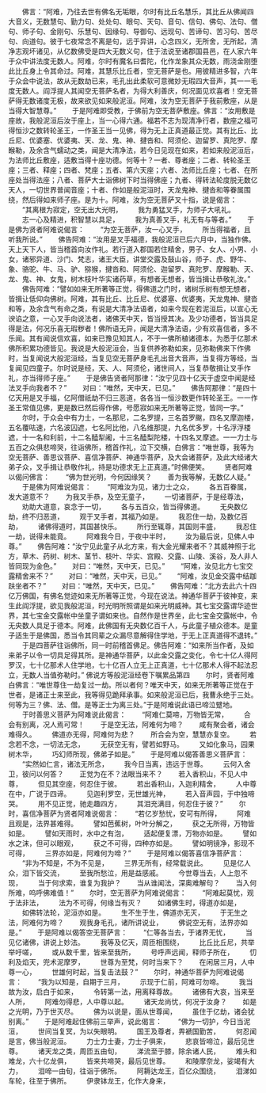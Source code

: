 <!-- { "loadSidebar": true } -->
　　佛言：“阿难，乃往去世有佛名无垢眼，尔时有比丘名慧乐，其比丘从佛闻四大音义，无数慧句、勤力句、处处句、眼句、天句、音句、信句、佛句、法句、僧句、师子句、金刚句、乐慧句、因缘句、导御句、远现句、苦谛句、苦习句、苦尽句、向道句。彼于七夜常念不离是句，远于异讲，心念四义，无所舍，无所起，清净志观坏诸见，从亿数佛受是四大无数义句，住于法说至诸郡国县邑，在人家六年于众中讲法度无数人。阿难，尔时有魔名曰耆陀，化作龙象其众无数，雨浇金刚堕此比丘身上令其命过。阿难，其慧乐比丘者，空无菩萨是也。用彼精进多智，六年于众会中说法，故从无数劫已来，毛孔出此柔软可意微妙无瑕四大音声，其一一毛度无数人。阎浮提人其闻空无菩萨名者，为得大利善庆，何况面见欢喜者！空无菩萨得无数诸度无极，故来欲见如来般泥洹。阿难，汝为空无菩萨于我前敷座，从是当得大智慧尊。”
　　于是阿难即受教，于佛前为空无菩萨敷座。佛言：“汝用敷是座故，我般泥洹后汝于座上，当一心得六通。福若不志为现清净行者，数座之福可得恒沙之数转轮圣王，一作圣王当一见佛，得为无上正真道最正觉。其有比丘、比丘尼、优婆塞、优婆夷、天、龙、鬼、神、揵沓和、阿须伦、迦留罗、真陀罗、摩睺勒，及余含气蠕动之类，闻是大清净法，若今日见现在如来，若如来般泥洹后，为法师比丘敷座，适敷当得十座功德。何等十？一者、尊者座；二者、转轮圣王座；三者、释座；四者、梵座；五者、第六天座；六者、法师比丘座；七者、在所座处当得法座；八者、菩萨大士诣佛树下时当得佛座；九者、得转法轮度脱无数亿天人，一切世界普闻音座；十者、作如是般泥洹时，天龙鬼神、揵沓和等眷属围绕，然后得如来师子座。是为十。阿难，汝为空无菩萨叉十指，说是偈言：
　　“其离根为寂定，空无出大光明，
　　我为勇猛叉手，为师子大吼礼。
　　志一心及精进，积智慧以具足，
　　我为真善叉手，礼无有与等者。”
　　于是佛为贤者阿难说偈言：
　　“为空无菩萨，汝一心叉手，
　　所当得福者，且听我所说。”
　　佛告阿难：“汝用是叉手福德，我般泥洹已后六月中，当独作佛。天上天下人，皆当稽首向汝作礼。若行道入郡国若住精舍，男子、女人、小男、小女，诸邪异道、沙门、梵志，诸王大臣，讲堂交露及鼓山谷，师子、虎、野牛、象、骆驼、牛、马、驴、猕猴，揵沓和、阿须伦、迦留罗、真陀罗、摩睺勒、天、龙、鬼、神、女鬼，树木枝叶华实诸药草，有想者无想者，皆当揖让恭敬礼汝。”
　　佛告阿难：“譬如如来无所著等正觉，得佛道之门时，诸树乐树有想无想者，皆揖让低仰向佛树。阿难，其有比丘、比丘尼、优婆塞、优婆夷，天龙鬼神、揵沓和等，及余含气有命之类，有说是大清净法语者，如来今现在若泥洹后，以宣心无谀谄之意，一心叉手向说法者，诸佛天中天，皆当授其决。及少功德者，皆当具足得是法，何况乐喜无瑕秽者！佛所语无异，闻是大清净法语，少有欢喜信者，多不乐闻。其有闻说信欢喜，如来已豫见知其人，不于一佛所植诸德本，为悉于亿那术佛所积累功德皆见。我说是大般泥洹会，当复供养弥勒如来，见弥勒佛来下作佛时，当复闻说大般泥洹经，当复见空无菩萨身毛孔出音大音声，当复得方等经，当复闻见四童子。尔时说是经，天、人、阿须伦，诸世间人，当复恭敬揖让叉手作礼，亦当得师子座。”
　　于是佛告贤者阿那律：“汝宁见四十亿天于虚空中闻是经法叉手向我者不？”
　　对曰：“唯然，天中天，已见。”
　　佛告阿那律：“是四十亿天用是叉手福，亿阿僧祇劫不归三恶道，各各当一恒沙数更作转轮圣王。一一作圣王常值见佛，更是数已然后得作佛，号愿寂如来无所著等正觉，皆同一字。”
　　尔时，于众会中有力士，一名那尼，二名罗提，三名首罗颰，四名叉摩迦楼，五名覆呿速，六名波囚遮，七名阿比他，八名维那提，九名优多罗，十名浮浮楼遮，十一名和利前，十二名醘犁阇，十三名醘梨陀楼，十四名叉摩遮。一一力士与五百之众俱悲啼哭，往诣佛所，稽首作礼，泣下交横，白佛言：“唯世尊，我等为空无菩萨、善思议菩萨、喜信净菩萨、神通华菩萨，及大会诸菩萨，及此大经诸大弟子众，叉手揖让恭敬作礼，持是功德求无上正真道。”时佛便笑。
　　贤者阿难以偈问佛言：
　　“佛为世光明，今何因缘笑？
　　善为我等解，无数亿人疑。”
　　于是佛为阿难说偈言：
　　“阿难汝为见，诸力士之众，
　　各五百眷属，发大道意不？
　　为我叉手恭，及空无童子，
　　一切诸菩萨，于是经尊法，
　　劝助大道意，哀念于一切，
　　各与五百众，皆当得佛道。
　　无央数亿劫，终不归恶道，
　　观于叉手者，其福乃如是。
　　我忍住一劫，及数亿百劫，
　　诸佛得道时，其国甚快乐。
　　所行至辄尊，其国则丰盛，
　　我忍住一劫，说得未能竟。
　　阿难我今日，于夜中半时，
　　汝为最后说，见佛人中尊。”
　　佛告阿难：“汝宁见此童子从北方来，有大金光耀来者不？其威神照于北方，草木、药树、树木、茎节、枝叶、华实、宫殿、交露、山陵、溪谷，及人非人皆同现为金色。”
　　对曰：“唯然，天中天，已见。”
　　“阿难，汝见北方七宝交露精舍来不？”
　　对曰：“唯然，天中天，已见。”
　　“阿难，汝见金交露中结跏趺坐者不？”
　　对曰：“唯然，天中天，已见。”
　　佛告阿难：“北方去此六十四亿万佛国，有佛名觉迹如来无所著等正觉，今现在说法。神通华菩萨于彼神变，来生此阎浮提，欲见我般泥洹，时光明所照谓是如来光明威神。其七宝交露谓华迹世界，其七宝金交露帐中坐童子谓如来也。自然作是世界坐，此七宝金交露帐中，令无央数人具足于德本。阿难，此佛国有无央数亿百千人，与此童子植众德本。是童子适生于是佛国，悉当令其同辈之众漏尽意解得住学地，于无上正真道得不退转。”
　　于是四菩萨往诣佛所，同一时前稽首佛足。佛告阿难：“如来所当作者，及如来弟子以令一切具足得其所。是神通华菩萨，以此金交露之变化，令七十亿人得阿罗汉，七十亿那术人住学地，七十亿百人立无上正真道，七十亿那术人得不起法忍立，无数人当值弥勒时。”
佛说方等般泥洹经卷下嘱累品第四
　　尔时，贤者阿难白佛言：“唯世尊住一劫复过一劫。所以者何？唯天中天，如来无所著等正觉在于世者，是诸正士来至此，我等得见跪拜承事。如来般泥洹已后，我曹永绝于三处。何等为三？佛、法、僧。是等正士为离三处。”于是阿难说此语已啼泣躄地。
　　于时善思义菩萨为阿难说此偈言：
　　“阿难仁莫啼，万物皆无常，
　　合会有别离，况人焉可常！
　　于是空无法，阿难何为啼？
　　咸有聚会者，诸会难得久。
　　佛道亦无得，阿难何为悲？
　　所合会为空，慧慧亦复空。
　　若念若不念，一切法无念，
　　无获空无有，譬若如野马。
　　又如化象马，园果树木华，
　　巧幻师所现，佛弟子如是。”
　　于是阿难以偈答善思义菩萨言：
　　“实然如仁言，诸法无所念，
　　我今日当离，违远于世尊。
　　云何入舍卫，彼问以何答？
　　正觉为在不？法眼当来不？
　　若入香积山，不见人中尊，
　　但见其空座，何忍住于彼。
　　若出香积山，入迦利精舍，
　　人中尊在中，广说于四谛。
　　见迦利罗空，无世雄光神，
　　若入音声园，于中独啼哭。
　　用不见正觉，驰走趣四方，
　　其泪充满目，何忍住于彼？”
　　尔时，喜信净菩萨为贤者阿难说偈言：
　　“若亿岁愁忧，安可有所得，
　　阿难且观是，法界甚难得。
　　譬如芭蕉树，叶叶分解之，
　　获之无所得，万物皆如是。
　　譬如天雨时，水中之有泡，
　　适起便复漂，万物亦如是。
　　譬如水之沫，但可以眼观，
　　获之不可得，四种亦如是。
　　譬如明镜净，影现不可得，
　　三界亦如是，阿难何为啼？”
　　于是阿难以偈答喜信净菩萨言：
　　“非为不知是，不为不见是，
　　三界无所有，经常载说此。
　　见是亿人众，泪下皆交流，
　　至我所愁泣，用是益感戚。
　　今世尊当去，人上忽不现，
　　当于何求索，谁复为我护？
　　当从谁闻法，深奥难解句？
　　当入何所难，呜呼佛难值！”
　　尔时，空无菩萨为阿难说偈言：
　　“阿难起莫忧，观于法非法，
　　法为不可得，何缘当有灭？
　　如诸佛生时，得道亦如是，
　　如佛转法轮，泥洹亦如是。
　　生不生于生，佛道亦无灭，
　　于无生之法，阿难何为啼？
　　观我身毛孔，诸所讲说业，
　　佛说空无有，法界亦如是。”
　　于是阿难以偈答空无菩萨言：
　　“仁等各当去，于诸界无忧，
　　当见亿诸佛，讲说上妙法。
　　我等及亿天，周匝相围绕，
　　比丘比丘尼，共举举吁嗟，
　　或从数千里，皆来至我所，
　　号呼声远闻，释师子所在，
　　忉利及焰天，兜术泥摩罗，
　　世尊为至梵，何时当来下？
　　在闲居三月，人中尊一心，
　　世雄何时起，当复击法鼓？”
　　尔时，神通华菩萨为阿难说偈言：
　　“我为以知是，自期于三月，
　　示现于仁前，阿难可勿啼。
　　我当故为汝，启白于如来，
　　令转第一法，用离释尊故。
　　诸佛有大哀，当来至人所，
　　阿难勿得悲，人中尊以起。
　　诸天龙尚忧，何况于汝身？
　　如是之光明，乃于世灭尽。
　　佛为以说是，面从世尊闻，
　　虽住于亿劫，诸会犹别离。”
　　于是阿难起住佛前三举声，说此偈言：
　　“佛为一切护，今日当泥洹，
　　世间当复冥，为以失眼明。
　　国王及尊者，畀褫国勤苦，
　　何忍闻是言，佛当般泥洹。
　　力士力士妻，力士子俱来，
　　悲哀皆啼泣，最后见世尊。
　　诸天龙之类，周匝五由旬，
　　涕流至于膝，除余诸人民，
　　难头和难龙，六十亿龙俱，
　　皆来共啼哭，最后见世尊。
　　和陵摩奈龙，娑竭有大力，
　　泪啼一由旬，往诣于佛所。
　　阿耨达龙王，百亿众围绕，
　　泪涕如车轮，往至于佛所。
　　伊隶钵龙王，化作大身来，
